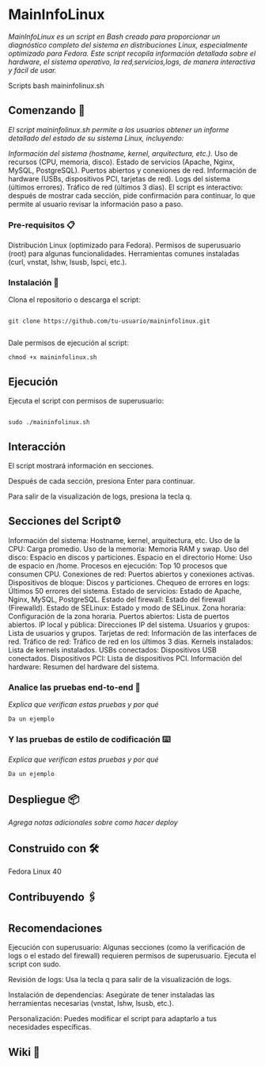 # MainInfoLinux

_MainInfoLinux es un script en Bash creado para proporcionar un diagnóstico completo del sistema en distribuciones Linux, especialmente optimizado para Fedora. Este script recopila información detallada sobre el hardware, el sistema operativo, la red,servicios,logs, de manera interactiva y fácil de usar._

Scripts bash maininfolinux.sh
## Comenzando 🚀
_El script maininfolinux.sh permite a los usuarios obtener un informe detallado del estado de su sistema Linux, incluyendo:_

_Información del sistema (hostname, kernel, arquitectura, etc.)._
Uso de recursos (CPU, memoria, disco).
Estado de servicios (Apache, Nginx, MySQL, PostgreSQL).
Puertos abiertos y conexiones de red.
Información de hardware (USBs, dispositivos PCI, tarjetas de red).
Logs del sistema (últimos errores).
Tráfico de red (últimos 3 días).
El script es interactivo: después de mostrar cada sección, pide confirmación para continuar, lo que permite al usuario revisar la información paso a paso.

### Pre-requisitos 📋

Distribución Linux (optimizado para Fedora).
Permisos de superusuario (root) para algunas funcionalidades.
Herramientas comunes instaladas (curl, vnstat, lshw, lsusb, lspci, etc.).

### Instalación 🔧

Clona el repositorio o descarga el script:

```

git clone https://github.com/tu-usuario/maininfolinux.git

```

```cd maininfolinux

```
Dale permisos de ejecución al script:

```
chmod +x maininfolinux.sh

```

## Ejecución
Ejecuta el script con permisos de superusuario:

```

sudo ./maininfolinux.sh

```


## Interacción
El script mostrará información en secciones.

Después de cada sección, presiona Enter para continuar.

Para salir de la visualización de logs, presiona la tecla q.

## Secciones del Script⚙️
Información del sistema: 
Hostname, kernel, arquitectura, etc.
Uso de la CPU: Carga promedio.
Uso de la memoria: Memoria RAM y swap.
Uso del disco: Espacio en discos y particiones.
Espacio en el directorio Home: Uso de espacio en /home.
Procesos en ejecución: Top 10 procesos que consumen CPU.
Conexiones de red: Puertos abiertos y conexiones activas.
Dispositivos de bloque: Discos y particiones.
Chequeo de errores en logs: Últimos 50 errores del sistema.
Estado de servicios: Estado de Apache, Nginx, MySQL, PostgreSQL.
Estado del firewall: Estado del firewall (Firewalld).
Estado de SELinux: Estado y modo de SELinux.
Zona horaria: Configuración de la zona horaria.
Puertos abiertos: Lista de puertos abiertos.
IP local y pública: Direcciones IP del sistema.
Usuarios y grupos: Lista de usuarios y grupos.
Tarjetas de red: Información de las interfaces de red.
Tráfico de red: Tráfico de red en los últimos 3 días.
Kernels instalados: Lista de kernels instalados.
USBs conectados: Dispositivos USB conectados.
Dispositivos PCI: Lista de dispositivos PCI.
Información del hardware: Resumen del hardware del sistema.

### Analice las pruebas end-to-end 🔩

_Explica que verifican estas pruebas y por qué_

```
Da un ejemplo
```

### Y las pruebas de estilo de codificación ⌨️

_Explica que verifican estas pruebas y por qué_

```
Da un ejemplo
```

## Despliegue 📦

_Agrega notas adicionales sobre como hacer deploy_

## Construido con 🛠️

Fedora Linux 40


## Contribuyendo 🖇️
## Recomendaciones
Ejecución con superusuario: Algunas secciones (como la verificación de logs o el estado del firewall) requieren permisos de superusuario. Ejecuta el script con sudo.

Revisión de logs: Usa la tecla q para salir de la visualización de logs.

Instalación de dependencias: Asegúrate de tener instaladas las herramientas necesarias (vnstat, lshw, lsusb, etc.).

Personalización: Puedes modificar el script para adaptarlo a tus necesidades específicas.

## Wiki 📖


